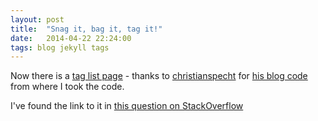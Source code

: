 ```yaml
---
layout: post
title:  "Snag it, bag it, tag it!"
date:   2014-04-22 22:24:00
tags: blog jekyll tags
---
```


Now there is a [tag list page][tags] - thanks to [christianspecht][christianspecht] for [his blog code][christianspecht-blog] from where I took the code.

I've found the link to it in [this question on StackOverflow][an-easy-way-to-support-tags-in-a-jekyll-blog]

[tags]: /tags/
[an-easy-way-to-support-tags-in-a-jekyll-blog]: https://stackoverflow.com/questions/1408824/an-easy-way-to-support-tags-in-a-jekyll-blog
[christianspecht]: http://christianspecht.de
[christianspecht-blog]: https://bitbucket.org/christianspecht/blog
